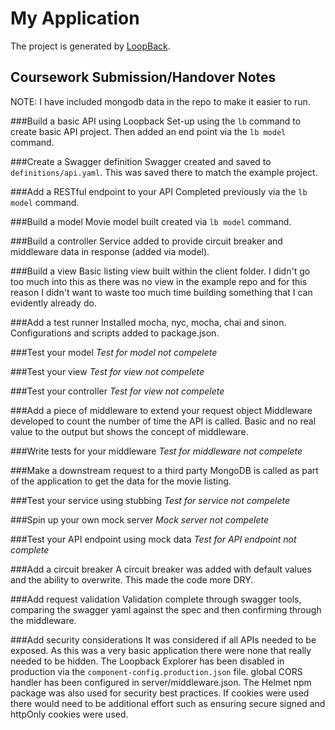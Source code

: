 # My Application

The project is generated by [LoopBack](http://loopback.io).

## Coursework Submission/Handover Notes

NOTE: I have included mongodb data in the repo to make it easier to run.

###Build a basic API using Loopback
Set-up using the ```lb``` command to create basic API project.
Then added an end point via the ```lb model``` command.

###Create a Swagger definition
Swagger created and saved to ```definitions/api.yaml```.
This was saved there to match the example project.

###Add a RESTful endpoint to your API
Completed previously via the ```lb model``` command.

###Build a model
Movie model built created via ```lb model``` command.

###Build a controller
Service added to provide circuit breaker and middleware data in response (added via model).

###Build a view
Basic listing view built within the client folder.
I didn't go too much into this as there was no view in the example repo and for this reason I didn't want to waste too much time building something that I can evidently already do.

###Add a test runner
Installed mocha, nyc, mocha, chai and sinon.
Configurations and scripts added to package.json.

###Test your model
*Test for model not compelete*

###Test your view
*Test for view not compelete*

###Test your controller
*Test for view not compelete*

###Add a piece of middleware to extend your request object
Middleware developed to count the number of time the API is called.
Basic and no real value to the output but shows the concept of middleware.

###Write tests for your middleware
*Test for middleware not compelete*

###Make a downstream request to a third party
MongoDB is called as part of the application to get the data for the movie listing.

###Test your service using stubbing
*Test for service not compelete*

###Spin up your own mock server
*Mock server not compelete*

###Test your API endpoint using mock data
*Test for API endpoint not complete*

###Add a circuit breaker
A circuit breaker was added with default values and the ability to overwrite.
This made the code more DRY.

###Add request validation
Validation complete through swagger tools, comparing the swagger yaml against the spec and then confirming through the middleware.

###Add security considerations
It was considered if all APIs needed to be exposed.
As this was a very basic application there were none that really needed to be hidden.
The Loopback Explorer has been disabled in production via the ```component-config.production.json``` file.
global CORS handler has been configured in server/middleware.json.
The Helmet npm package was also used for security best practices.
If cookies were used there would need to be additional effort such as ensuring secure signed and httpOnly cookies were used.

